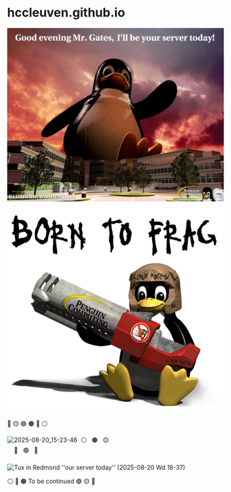 # hccleuven.github.io

![Good evening Mr. Gates, I'll be your servert today!](Tux1.jpg)

![Tux; Born to Frag](Tux2.jpg)

 🔴 🟡 🟣 🟠 🔵 ⚪

<img width="1288" height="943" alt="2025-08-20_15-23-46" src="https://github.com/user-attachments/assets/10a2514c-7b5a-43f0-ab2c-6ceeb4954cf3" />
<img height=0> ⚪ &nbsp; 🟠 &nbsp; 🟡 <br/>
 &nbsp; &nbsp; 🔵 &nbsp; 🟣 &nbsp; 🔴 <br/> <br/>
 
<img width="1288" height="1032" alt="Tux in Redmond ''our server today'' (2025-08-20 Wd 18-37)" src="https://github.com/user-attachments/assets/8cb4af65-e66f-406b-b3e5-9110dfa49402" />

⚪ 🔵 🟠 To be continued 🟣 🟡 🔴 

